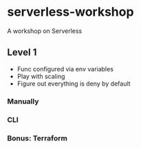 # serverless-workshop

A workshop on Serverless

## Level 1

- Func configured via env variables
- Play with scaling
- Figure out everything is deny by default

### Manually

### CLI

### Bonus: Terraform
